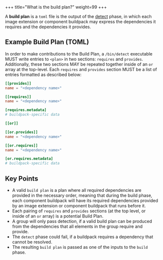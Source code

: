 +++
title="What is the build plan?"
weight=99
+++

A **build plan** is a `toml` file is the output of the [detect](https://buildpacks.io/docs/for-buildpack-authors/concepts/lifecycle-phases/#phase-2-detect) phase, in which each image extension or component buildpack may express the dependencies it requires and the dependencies it provides.

<!--more-->

## Example Build Plan (TOML)

In order to make contributions to the Build Plan, a `/bin/detect` executable MUST write entries to `<plan>` in two sections: `requires` and `provides`.
Additionally, these two sections MAY be repeated together inside of an `or` array at the top-level. Each `requires` and `provides` section MUST be a list of entries formatted as described below:

```toml
[[provides]]
name = "<dependency name>"

[[requires]]
name = "<dependency name>"

[requires.metadata]
# buildpack-specific data

[[or]]

[[or.provides]]
name = "<dependency name>"

[[or.requires]]
name = "<dependency name>"

[or.requires.metadata]
# buildpack-specific data

```  

## Key Points
  
* A valid `build plan` is a plan where all required dependencies are provided in the necessary order, meaning that during the build phase, each component buildpack will have its required dependencies provided by an image extension or component buildpack that runs before it.
* Each pairing of `requires` and `provides` sections (at the top level, or inside of an `or` array) is a potential Build Plan.
* A group will only pass detection, if a valid build plan can be produced from the dependencies that all elements in the group require and provide.
* The `detect` phase could fail, if a buildpack requires a dependency that cannot be resolved.  
* The resulting `build plan` is passed as one of the inputs to the `build` phase.
